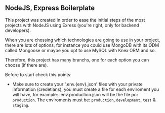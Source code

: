 ## NodeJS, Express Boilerplate
This project was created in order to ease the initial steps of the most projects with NodeJS using Exress (you're right, only for backend developers).

When you are chossing which technologies are going to use in your project, there are lots of options, for instance you could use MongoDB with its ODM called Mongoose or maybe you opt to use MySQL with Knex ORM and so.

Therefore, this project has many branchs, one for each option you can choose (if there are).

Before to start check this points:

- Make sure to create your '.env.{env}.json' files with your private information (credetians), you must create a file for each enviroment you will have, for example: .env.production.json will be the file por `production`. The enviroments must be: `production`, `development`, `test` & `staging`.
